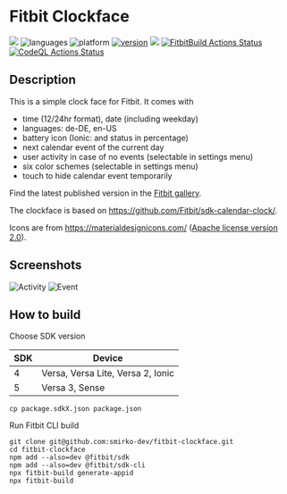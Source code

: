# Fitbit Clockface

[![](https://img.shields.io/badge/Fitbit%20App%20Gallery-%2300B0B9?style=flat&logo=fitbit&logoColor=white)](https://gallery.fitbit.com/details/ae441b73-2660-407f-b796-a98d1d0583a0)
![languages](https://img.shields.io/badge/languages-JavaScript%20|%20CSS-blue)
![platform](https://img.shields.io/badge/platforms-Ionic%20|%20Versa%20|%20Versa%202%20|%20Versa%20Lite%20|%20Versa%203%20|%20Sense-silver)
[![version](https://img.shields.io/badge/version-%201.5.2-blue)](https://github.com/smirko-dev/fitbit-clockface/blob/master/CHANGELOG.md)
[![](https://img.shields.io/badge/license-MIT-blue)](https://github.com/smirko-dev/fitbit-clockface/blob/master/LICENSE)
[![FitbitBuild Actions Status](https://github.com/smirko-dev/fitbit-clockface/workflows/FitbitBuild/badge.svg)](https://github.com/smirko-dev/fitbit-clockface/actions)
[![CodeQL Actions Status](https://github.com/smirko-dev/fitbit-clockface/workflows/CodeQL/badge.svg)](https://github.com/smirko-dev/fitbit-clockface/actions)

## Description

This is a simple clock face for Fitbit.
It comes with
- time (12/24hr format), date (including weekday)
- languages: de-DE, en-US
- battery icon (Ionic: and status in percentage)
- next calendar event of the current day
- user activity in case of no events (selectable in settings menu)
- six color schemes (selectable in settings menu)
- touch to hide calendar event temporarily

Find the latest published version in the [Fitbit gallery](https://gallery.fitbit.com/details/ae441b73-2660-407f-b796-a98d1d0583a0).

The clockface is based on https://github.com/Fitbit/sdk-calendar-clock/.

Icons are from https://materialdesignicons.com/ ([Apache license version 2.0](https://www.apache.org/licenses/LICENSE-2.0.html)). 

## Screenshots

![Activity](screenshots/activity.png) ![Event](screenshots/event.png)

## How to build

Choose SDK version

| SDK | Device                            |
|-----|-----------------------------------|
| 4   | Versa, Versa Lite, Versa 2, Ionic |
| 5   | Versa 3, Sense                    |

```
cp package.sdkX.json package.json
```

Run Fitbit CLI build
```
git clone git@github.com:smirko-dev/fitbit-clockface.git
cd fitbit-clockface
npm add --also=dev @fitbit/sdk
npm add --also=dev @fitbit/sdk-cli
npx fitbit-build generate-appid
npx fitbit-build
```
